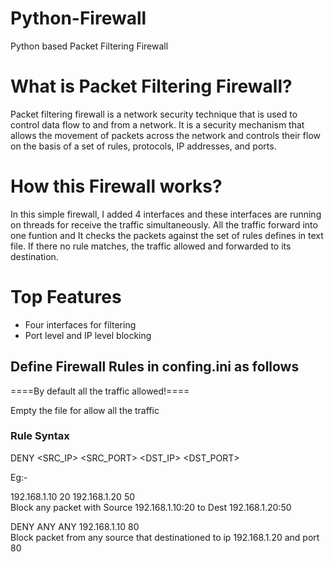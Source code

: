 # Python-Firewall
Python based Packet Filtering Firewall

# What is Packet Filtering Firewall?
Packet filtering firewall is a network security technique that is used to control data flow to and from a network. It is a security mechanism that allows the movement of packets across the network and controls their flow on the basis of a set of rules, protocols, IP addresses, and ports.

# How this Firewall works?
In this simple firewall, I added 4 interfaces and these interfaces are running on threads for receive the traffic simultaneously. All the traffic forward into one funtion and It checks the packets against the set of rules defines in text file. If there no rule matches, the traffic allowed and forwarded to its destination.

# Top Features
* Four interfaces for filtering
* Port level and IP level blocking

## Define Firewall Rules in confing.ini as follows

====By default all the traffic allowed!====

Empty the file for allow all the traffic </br>

### Rule Syntax <br/>  
DENY <SRC_IP> <SRC_PORT> <DST_IP> <DST_PORT> 


Eg:-

192.168.1.10 20 192.168.1.20 50 <br/> 
Block any packet with Source 192.168.1.10:20 to Dest 192.168.1.20:50


DENY ANY ANY 192.168.1.10 80 <br/> 
Block packet from any source that destinationed to ip 192.168.1.20 and port 80



